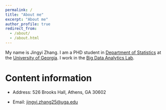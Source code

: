 ```yaml
---
permalink: /
title: "About me"
excerpt: "About me"
author_profile: true
redirect_from: 
  - /about/
  - /about.html
---
```


My name is Jingyi Zhang. I am a PHD student in [Department of Statistics](https://www.stat.uga.edu/) at the [University of Georgia](https://www.uga.edu/). I work in the [Big Data Analytics Lab](https://bigdata.uga.edu/).

Content information
======
* Address: 526 Brooks Hall, Athens, GA 30602

* Email: jingyi.zhang25@uga.edu 
